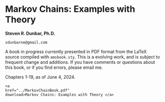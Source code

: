 Markov Chains: Examples with Theory
=============================

**Steven R. Dunbar, Ph.D.**

`sdunbarne@gmail.com`

A book in progress currently presented in PDF format from the LaTeX
source compiled with `amsbook.sty`.  This is a evolving work, and is
subject to frequent change and additions.  If you have comments or
questions about this book, or if you find errors, please email me.

Chapters 1-19, as of June 4, 2024.

~~~
<a
href="../MarkovChainBook.pdf"
download>Markov Chains: Examples with Theory </a> 

~~~
